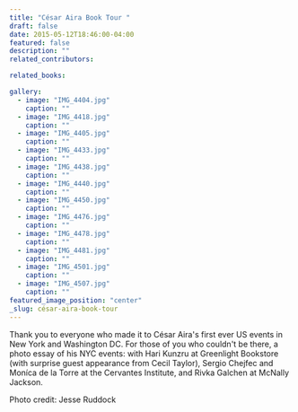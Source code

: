 ```yaml
---
title: "César Aira Book Tour "
draft: false
date: 2015-05-12T18:46:00-04:00
featured: false
description: ""
related_contributors:

related_books:

gallery:
  - image: "IMG_4404.jpg"
    caption: ""
  - image: "IMG_4418.jpg"
    caption: ""
  - image: "IMG_4405.jpg"
    caption: ""
  - image: "IMG_4433.jpg"
    caption: ""
  - image: "IMG_4438.jpg"
    caption: ""
  - image: "IMG_4440.jpg"
    caption: ""
  - image: "IMG_4450.jpg"
    caption: ""
  - image: "IMG_4476.jpg"
    caption: ""
  - image: "IMG_4478.jpg"
    caption: ""
  - image: "IMG_4481.jpg"
    caption: ""
  - image: "IMG_4501.jpg"
    caption: ""
  - image: "IMG_4507.jpg"
    caption: ""
featured_image_position: "center"
_slug: césar-aira-book-tour
---
```


Thank you to everyone who made it to César Aira's first ever US events in New York and Washington DC. For those of you who couldn't be there, a photo essay of his NYC events: with Hari Kunzru at Greenlight Bookstore (with surprise guest appearance from Cecil Taylor), Sergio Chejfec and Moníca de la Torre at the Cervantes Institute, and Rivka Galchen at McNally Jackson.

Photo credit: Jesse Ruddock

